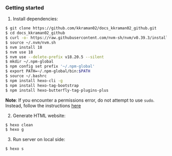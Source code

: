 
### Getting started

1. Install dependencies:

```sh
$ git clone https://github.com/kkraman02/docs_kkraman02_github.git
$ cd docs_kkraman02_github
$ curl -o- https://raw.githubusercontent.com/nvm-sh/nvm/v0.39.3/install.sh | bash
$ source ~/.nvm/nvm.sh
$ nvm install 18
$ nvm use 18
$ nvm use --delete-prefix v18.20.5 --silent
$ mkdir ~/.npm-global
$ npm config set prefix '~/.npm-global'
$ export PATH=~/.npm-global/bin:$PATH
$ source ~/.bashrc
$ npm install hexo-cli -g
$ npm install hexo-tag-bootstrap 
$ npm install hexo-butterfly-tag-plugins-plus
```

__Note__: If you encounter a permissions error, do not attempt to use `sudo`. Instead, follow the instructions [here](https://docs.npmjs.com/resolving-eacces-permissions-errors-when-installing-packages-globally#manually-change-npms-default-directory)

2. Generate HTML website:

```sh
$ hexo clean
$ hexo g
```

3. Run server on local side:

```sh
$ hexo s
```
